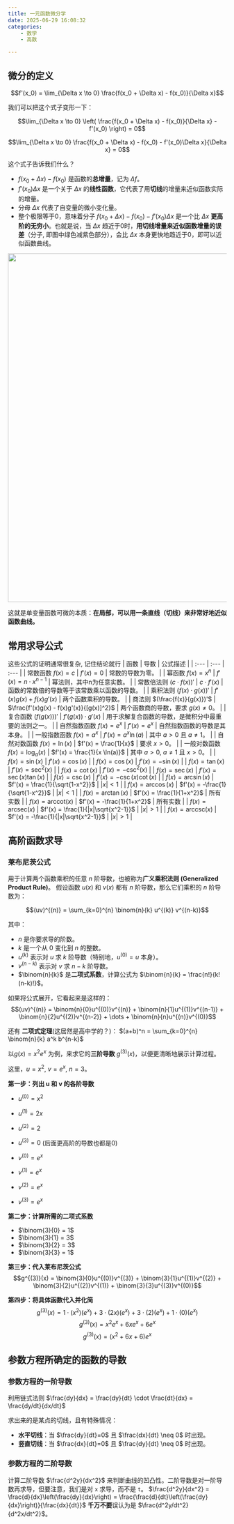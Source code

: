 ```yaml
---
title: 一元函数微分学
date: 2025-06-29 16:08:32
categories:
    - 数学
    - 高数

---
```


## 微分的定义

$$f'(x_0) = \lim_{\Delta x \to 0} \frac{f(x_0 + \Delta x) - f(x_0)}{\Delta x}$$

我们可以把这个式子变形一下：

$$\lim_{\Delta x \to 0} \left( \frac{f(x_0 + \Delta x) - f(x_0)}{\Delta x} - f'(x_0) \right) = 0$$

$$\lim_{\Delta x \to 0} \frac{f(x_0 + \Delta x) - f(x_0) - f'(x_0)\Delta x}{\Delta x} = 0$$

这个式子告诉我们什么？

* $f(x_0 + \Delta x) - f(x_0)$ 是函数的**总增量**，记为 $\Delta f$。
* $f'(x_0)\Delta x$ 是一个关于 $\Delta x$ 的**线性函数**，它代表了用**切线**的增量来近似函数实际的增量。
* 分母 $\Delta x$ 代表了自变量的微小变化量。
* 整个极限等于0，意味着分子 $f(x_0 + \Delta x) - f(x_0) - f'(x_0)\Delta x$ 是一个比 $\Delta x$ **更高阶的无穷小**。也就是说，当 $\Delta x$ 趋近于0时，**用切线增量来近似函数增量的误差**（分子, 即图中绿色减紫色部分），会比 $\Delta x$ 本身更快地趋近于0，即可以近似函数曲线。

<img src="https://pub-35b33650d5944267a2f7969ac8f72430.r2.dev/b98573a5080a401f8f73ef09cd0b7144.png" style="width:800px; height:800px"/>


这就是单变量函数可微的本质：**在局部，可以用一条直线（切线）来非常好地近似函数曲线。**

## 常用求导公式
这些公式的证明通常很复杂, 记住结论就行
| 函数 | 导数 | 公式描述 |
| :--- | :--- | :--- |
| 常数函数 $f(x) = c$ | $f'(x) = 0$ | 常数的导数为零。 |
| 幂函数 $f(x) = x^n$ | $f'(x) = n \cdot x^{n-1}$ | 幂法则，其中n为任意实数。 |
| 常数倍法则 $(c \cdot f(x))'$ | $c \cdot f'(x)$ | 函数的常数倍的导数等于该常数乘以函数的导数。 |
| 乘积法则 $(f(x) \cdot g(x))'$ | $f'(x)g(x) + f(x)g'(x)$ | 两个函数乘积的导数。 |
| 商法则 $(\frac{f(x)}{g(x)})'$ | $\frac{f'(x)g(x) - f(x)g'(x)}{[g(x)]^2}$ | 两个函数商的导数，要求 $g(x) \neq 0$。 |
| 复合函数 $(f(g(x)))'$ | $f'(g(x)) \cdot g'(x)$ | 用于求解复合函数的导数，是微积分中最重要的法则之一。 |
| 自然指数函数 $f(x) = e^x$ | $f'(x) = e^x$ | 自然指数函数的导数是其本身。 |
| 一般指数函数 $f(x) = a^x$ | $f'(x) = a^x \ln(a)$ | 其中 $a > 0$ 且 $a \neq 1$。 |
| 自然对数函数 $f(x) = \ln(x)$ | $f'(x) = \frac{1}{x}$ | 要求 $x > 0$。 |
| 一般对数函数 $f(x) = \log_a(x)$ | $f'(x) = \frac{1}{x \ln(a)}$ | 其中 $a > 0$, $a \neq 1$ 且 $x > 0$。 |
| $f(x) = \sin(x)$ | $f'(x) = \cos(x)$ |
| $f(x) = \cos(x)$ | $f'(x) = -\sin(x)$ |
| $f(x) = \tan(x)$ | $f'(x) = \sec^2(x)$ |
| $f(x) = \cot(x)$ | $f'(x) = -\csc^2(x)$ |
| $f(x) = \sec(x)$ | $f'(x) = \sec(x)\tan(x)$ |
| $f(x) = \csc(x)$ | $f'(x) = -\csc(x)\cot(x)$ |
| $f(x) = \arcsin(x)$ | $f'(x) = \frac{1}{\sqrt{1-x^2}}$ | $|x| < 1$ |
| $f(x) = \arccos(x)$ | $f'(x) = -\frac{1}{\sqrt{1-x^2}}$ | $|x| < 1$ |
| $f(x) = \arctan(x)$ | $f'(x) = \frac{1}{1+x^2}$ | 所有实数 |
| $f(x) = \text{arccot}(x)$ | $f'(x) = -\frac{1}{1+x^2}$ | 所有实数 |
| $f(x) = \text{arcsec}(x)$ | $f'(x) = \frac{1}{|x|\sqrt{x^2-1}}$ | $|x| > 1$ |
| $f(x) = \text{arccsc}(x)$ | $f'(x) = -\frac{1}{|x|\sqrt{x^2-1}}$ | $|x| > 1$ |

## 高阶函数求导
### 莱布尼茨公式
用于计算两个函数乘积的任意 $n$ 阶导数，也被称为**广义乘积法则 (Generalized Product Rule)**。
假设函数 $u(x)$ 和 $v(x)$ 都有 $n$ 阶导数，那么它们乘积的 $n$ 阶导数为：

$$(uv)^{(n)} = \sum_{k=0}^{n} \binom{n}{k} u^{(k)} v^{(n-k)}$$

其中：
* $n$ 是你要求导的阶数。
* $k$ 是一个从 0 变化到 $n$ 的整数。
* $u^{(k)}$ 表示对 $u$ 求 $k$ 阶导数（特别地，$u^{(0)} = u$ 本身）。
* $v^{(n-k)}$ 表示对 $v$ 求 $n-k$ 阶导数。
* $\binom{n}{k}$ 是**二项式系数**，计算公式为 $\binom{n}{k} = \frac{n!}{k!(n-k)!}$。

如果将公式展开，它看起来是这样的：
$$(uv)^{(n)} = \binom{n}{0}u^{(0)}v^{(n)} + \binom{n}{1}u^{(1)}v^{(n-1)} + \binom{n}{2}u^{(2)}v^{(n-2)} + \dots + \binom{n}{n}u^{(n)}v^{(0)}$$

还有 **二项式定理**(这居然是高中学的？)： $(a+b)^n = \sum_{k=0}^{n} \binom{n}{k} a^k b^{n-k}$

以$g(x) = x^2e^x$ 为例，来求它的**三阶导数** $g^{(3)}(x)$，以便更清晰地展示计算过程。

这里，$u = x^2$, $v = e^x$, $n=3$。

**第一步：列出 u 和 v 的各阶导数**
* $u^{(0)} = x^2$
* $u^{(1)} = 2x$
* $u^{(2)} = 2$
* $u^{(3)} = 0$ (后面更高阶的导数也都是0)

* $v^{(0)} = e^x$
* $v^{(1)} = e^x$
* $v^{(2)} = e^x$
* $v^{(3)} = e^x$

**第二步：计算所需的二项式系数**
* $\binom{3}{0} = 1$
* $\binom{3}{1} = 3$
* $\binom{3}{2} = 3$
* $\binom{3}{3} = 1$

**第三步：代入莱布尼茨公式**
$$g^{(3)}(x) = \binom{3}{0}u^{(0)}v^{(3)} + \binom{3}{1}u^{(1)}v^{(2)} + \binom{3}{2}u^{(2)}v^{(1)} + \binom{3}{3}u^{(3)}v^{(0)}$$

**第四步：将具体函数代入并化简**
$$g^{(3)}(x) = 1 \cdot (x^2)(e^x) + 3 \cdot (2x)(e^x) + 3 \cdot (2)(e^x) + 1 \cdot (0)(e^x)$$$$g^{(3)}(x) = x^2e^x + 6xe^x + 6e^x$$$$g^{(3)}(x) = (x^2 + 6x + 6)e^x$$

## 参数方程所确定的函数的导数
### 参数方程的一阶导数
利用链式法则 $\frac{dy}{dx} = \frac{dy}{dt} \cdot \frac{dt}{dx} = \frac{dy/dt}{dx/dt}$

求出来的是某点的切线，且有特殊情况：

* **水平切线**：当 $\frac{dy}{dt}=0$ 且 $\frac{dx}{dt} \neq 0$ 时出现。
* **竖直切线**：当 $\frac{dx}{dt}=0$ 且 $\frac{dy}{dt} \neq 0$ 时出现。

### 参数方程的二阶导数
计算二阶导数 $\frac{d^2y}{dx^2}$ 来判断曲线的凹凸性。二阶导数是对一阶导数再求导，但要注意，我们是对 `x` 求导，而不是 `t`。
    $\frac{d^2y}{dx^2} = \frac{d}{dx}\left(\frac{dy}{dx}\right) = \frac{\frac{d}{dt}\left(\frac{dy}{dx}\right)}{\frac{dx}{dt}}$
**千万不要**误认为是 $\frac{d^2y/dt^2}{d^2x/dt^2}$。